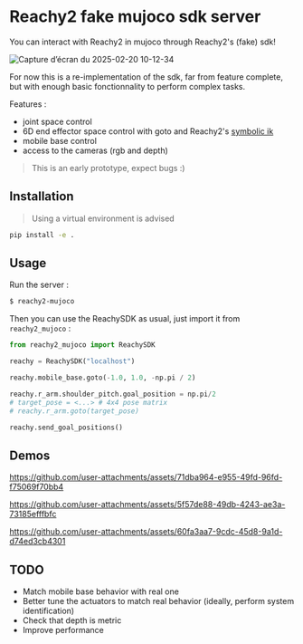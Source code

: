 # Reachy2 fake mujoco sdk server

You can interact with Reachy2 in mujoco through Reachy2's (fake) sdk! 

![Capture d’écran du 2025-02-20 10-12-34](https://github.com/user-attachments/assets/d363d60a-0881-483e-8240-3dab9250eee8)


For now this is a re-implementation of the sdk, far from feature complete, but with enough basic fonctionnality to perform complex tasks.

Features :
- joint space control
- 6D end effector space control with goto and Reachy2's [symbolic ik](https://github.com/pollen-robotics/reachy2_symbolic_ik)
- mobile base control
- access to the cameras (rgb and depth)

> This is an early prototype, expect bugs :)

## Installation

> Using a virtual environment is advised

```bash
pip install -e .
```

## Usage

Run the server :

```bash
$ reachy2-mujoco
```

Then you can use the ReachySDK as usual, just import it from `reachy2_mujoco` :

```python
from reachy2_mujoco import ReachySDK

reachy = ReachySDK("localhost")

reachy.mobile_base.goto(-1.0, 1.0, -np.pi / 2)

reachy.r_arm.shoulder_pitch.goal_position = np.pi/2
# target_pose = <...> # 4x4 pose matrix
# reachy.r_arm.goto(target_pose)

reachy.send_goal_positions()
```

## Demos

https://github.com/user-attachments/assets/71dba964-e955-49fd-96fd-f75069f70bb4

https://github.com/user-attachments/assets/5f57de88-49db-4243-ae3a-73185efffbfc

https://github.com/user-attachments/assets/60fa3aa7-9cdc-45d8-9a1d-d74ed3cb4301



## TODO
- Match mobile base behavior with real one
- Better tune the actuators to match real behavior (ideally, perform system identification)
- Check that depth is metric
- Improve performance
